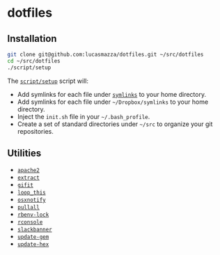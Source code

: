 # dotfiles

## Installation

```sh
git clone git@github.com:lucasmazza/dotfiles.git ~/src/dotfiles
cd ~/src/dotfiles
./script/setup
```

The [`script/setup`](script/setup) script will:

* Add symlinks for each file under [`symlinks`](symlinks) to your home directory.
* Add symlinks for each file under `~/Dropbox/symlinks` to your home directory.
* Inject the `init.sh` file in your `~/.bash_profile`.
* Create a set of standard directories under `~/src` to organize your git repositories.

## Utilities

* [`apache2`](bin/apache2)
* [`extract`](bin/extract)
* [`gifit`](bin/gifit)
* [`loop_this`](bin/loop_this)
* [`osxnotify`](bin/osxnotify)
* [`pullall`](bin/pullall)
* [`rbenv-lock`](bin/rbenv-lock)
* [`rconsole`](bin/rconsole)
* [`slackbanner`](bin/slackbanner)
* [`update-gem`](bin/update-gem)
* [`update-hex`](bin/update-hex)

